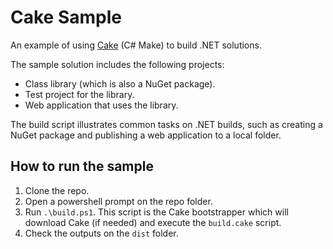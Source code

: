 # Cake Sample

An example of using [Cake](http://cakebuild.net/) (C# Make) to build .NET solutions.

The sample solution includes the following projects:

* Class library (which is also a NuGet package).
* Test project for the library.
* Web application that uses the library.

The build script illustrates common tasks on .NET builds, such as creating a NuGet package and publishing a web application to a local folder.

## How to run the sample

1. Clone the repo.
2. Open a powershell prompt on the repo folder.
3. Run `.\build.ps1`. This script is the Cake bootstrapper which will download Cake (if needed) and execute the `build.cake` script.
4. Check the outputs on the `dist` folder.
